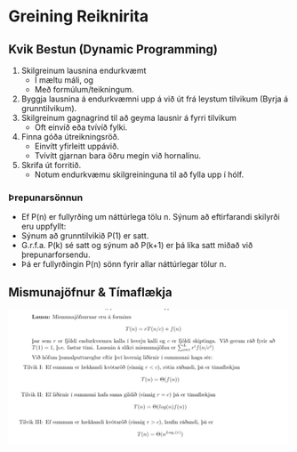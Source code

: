 # Greining Reiknirita

## Kvik Bestun (Dynamic Programming)

1. Skilgreinum lausnina endurkvæmt
    - Í mæltu máli, og 
    - Með formúlum/teikningum.
2. Byggja lausnina á endurkvæmni upp á við út frá leystum tilvikum (Byrja á grunntilvikum).
3. Skilgreinum gagnagrind til að geyma lausnir á fyrri tilvikum
    - Oft einvíð eða tvívíð fylki.
4. Finna góða útreikningsröð.
    - Einvítt yfirleitt uppávið.
    - Tvívítt gjarnan bara öðru megin við hornalínu.
5. Skrifa út forritið.
    - Notum endurkvæmu skilgreininguna til að fylla upp í hólf.


### Þrepunarsönnun
- Ef P(n) er fullyrðing um náttúrlega tölu n. Sýnum að eftirfarandi skilyrði eru uppfyllt:
- Sýnum að grunntilvikið P(1) er satt.
- G.r.f.a. P(k) sé satt og sýnum að P(k+1) er þá líka satt miðað við þrepunarforsendu.
- Þá er fullyrðingin P(n) sönn fyrir allar náttúrlegar tölur n.


## Mismunajöfnur & Tímaflækja

![alt text](https://github.com/eokristjans/grr/blob/master/mismunajofnur.JPG "Mismunajöfnur")

